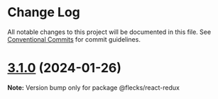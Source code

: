 # Change Log

All notable changes to this project will be documented in this file.
See [Conventional Commits](https://conventionalcommits.org) for commit guidelines.

# [3.1.0](https://git.hq.cha0s.io/cha0s/flecks/compare/v1.4.1...v3.1.0) (2024-01-26)

**Note:** Version bump only for package @flecks/react-redux
